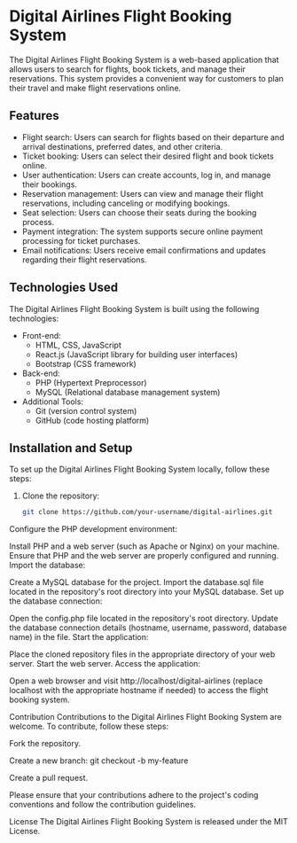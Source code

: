 # Digital Airlines Flight Booking System

The Digital Airlines Flight Booking System is a web-based application that allows users to search for flights, book tickets, and manage their reservations. This system provides a convenient way for customers to plan their travel and make flight reservations online.

## Features

- Flight search: Users can search for flights based on their departure and arrival destinations, preferred dates, and other criteria.
- Ticket booking: Users can select their desired flight and book tickets online.
- User authentication: Users can create accounts, log in, and manage their bookings.
- Reservation management: Users can view and manage their flight reservations, including canceling or modifying bookings.
- Seat selection: Users can choose their seats during the booking process.
- Payment integration: The system supports secure online payment processing for ticket purchases.
- Email notifications: Users receive email confirmations and updates regarding their flight reservations.

## Technologies Used

The Digital Airlines Flight Booking System is built using the following technologies:

- Front-end:
  - HTML, CSS, JavaScript
  - React.js (JavaScript library for building user interfaces)
  - Bootstrap (CSS framework)
- Back-end:
  - PHP (Hypertext Preprocessor)
  - MySQL (Relational database management system)
- Additional Tools:
  - Git (version control system)
  - GitHub (code hosting platform)

## Installation and Setup

To set up the Digital Airlines Flight Booking System locally, follow these steps:

1. Clone the repository:

   ```bash
   git clone https://github.com/your-username/digital-airlines.git


Configure the PHP development environment:

Install PHP and a web server (such as Apache or Nginx) on your machine.
Ensure that PHP and the web server are properly configured and running.
Import the database:

Create a MySQL database for the project.
Import the database.sql file located in the repository's root directory into your MySQL database.
Set up the database connection:

Open the config.php file located in the repository's root directory.
Update the database connection details (hostname, username, password, database name) in the file.
Start the application:

Place the cloned repository files in the appropriate directory of your web server.
Start the web server.
Access the application:

Open a web browser and visit http://localhost/digital-airlines (replace localhost with the appropriate hostname if needed) to access the flight booking system.

Contribution
Contributions to the Digital Airlines Flight Booking System are welcome. To contribute, follow these steps:

Fork the repository.

Create a new branch:
git checkout -b my-feature

Create a pull request.

Please ensure that your contributions adhere to the project's coding conventions and follow the contribution guidelines.

License
The Digital Airlines Flight Booking System is released under the MIT License.
